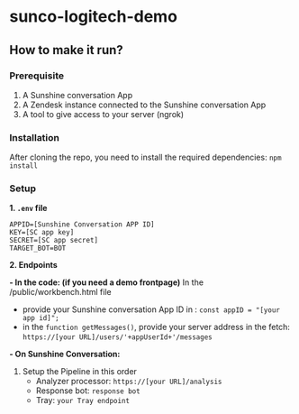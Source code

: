 # sunco-logitech-demo
## How to make it run?
### Prerequisite
1. A Sunshine conversation App
2. A Zendesk instance connected to the Sunshine conversation App
3. A tool to give access to your server (ngrok)

### Installation
After cloning the repo, you need to install the required dependencies:
`npm install`

### Setup
**1. `.env` file**
```
APPID=[Sunshine Conversation APP ID]
KEY=[SC app key]
SECRET=[SC app secret]
TARGET_BOT=BOT
```

**2. Endpoints**

**- In the code: (if you need a demo frontpage)**
In the /public/workbench.html file 
  - provide your Sunshine conversation App ID in : `const appID = "[your app id]";`
  - in the `function getMessages()`, provide your server address in the fetch: `https://[your URL]/users/'+appUserId+'/messages`

**- On Sunshine Conversation:**
  1. Setup the Pipeline in this order
     - Analyzer processor: `https://[your URL]/analysis`
     - Response bot: `response bot`
     - Tray: `your Tray endpoint`
